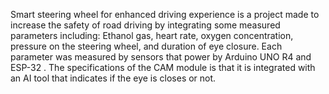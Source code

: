 Smart steering wheel for enhanced driving experience is a project made to increase the safety of road driving by integrating some measured parameters including: Ethanol gas, heart rate, oxygen concentration, pressure on the steering wheel, and duration of eye closure. Each parameter was measured by sensors that power by Arduino UNO R4 and ESP-32 . The specifications of the CAM module is that it is integrated with an AI tool that indicates if the eye is closes or not.
